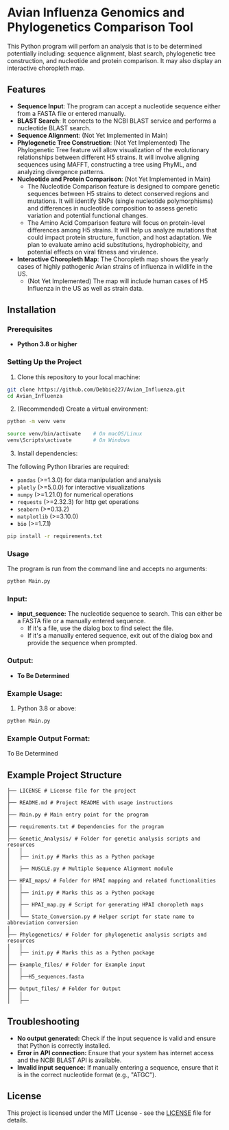 # Avian Influenza Genomics and Phylogenetics Comparison Tool

This Python program will perfom an analysis that is to be determined potentially including: sequence alignment, blast search, phylogenetic tree construction, and nucleotide and protein comparison. It may also display an interactive choropleth map.

## Features

- **Sequence Input**: The program can accept a nucleotide sequence either from a FASTA file or entered manually.
- **BLAST Search**: It connects to the NCBI BLAST service and performs a nucleotide BLAST search.
- **Sequence Alignment**: (Not Yet Implemented in Main)
- **Phylogenetic Tree Construction**: (Not Yet Implemented) The Phylogenetic Tree feature will allow visualization of the evolutionary relationships between different H5 strains. It will involve aligning sequences using MAFFT, constructing a tree using PhyML, and analyzing divergence patterns.
- **Nucleotide and Protein Comparison**: (Not Yet Implemented in Main) 
  - The Nucleotide Comparison feature is designed to compare genetic sequences between H5 strains to detect conserved regions and mutations. It will identify SNPs (single nucleotide polymorphisms) and differences in nucleotide composition to assess genetic variation and potential functional changes.
  - The Amino Acid Comparison feature will focus on protein-level differences among H5 strains. It will help us analyze mutations that could impact protein structure, function, and host adaptation. We plan to evaluate amino acid substitutions, hydrophobicity, and potential effects on viral fitness and virulence.
- **Interactive Choropleth Map**: The Choropleth map shows the yearly cases of highly pathogenic Avian strains of influenza in wildlife in the US. 
  - (Not Yet Implemented) The map will include human cases of H5 Influenza in the US as well as strain data.


## Installation

### Prerequisites

- **Python 3.8 or higher**

  
### Setting Up the Project

1. Clone this repository to your local machine:

```bash
git clone https://github.com/Debbie227/Avian_Influenza.git
cd Avian_Influenza
```
2. (Recommended) Create a virtual environment:

```bash
python -m venv venv

source venv/bin/activate    # On macOS/Linux
venv\Scripts\activate       # On Windows
```

3. Install dependencies:

The following Python libraries are required:
- `pandas` (>=1.3.0) for data manipulation and analysis
- `plotly` (>=5.0.0) for interactive visualizations
- `numpy` (>=1.21.0) for numerical operations
- `requests` (>=2.32.3) for http get operations
- `seaborn` (>=0.13.2) 
- `matplotlib` (>=3.10.0) 
- `bio` (>=1.7.1) 

```bash
pip install -r requirements.txt
```

### Usage

The program is run from the command line and accepts no arguments:

```bash
python Main.py
```

### Input:

- **input_sequence:** The nucleotide sequence to search. This can either be a FASTA file or a manually entered sequence.
    - If it's a file, use the dialog box to find select the file.
    - If it's a manually entered sequence, exit out of the dialog box and provide the sequence when prompted.

### Output:

- **To Be Determined**

### Example Usage:

1. Python 3.8 or above:

```bash
python Main.py
```



### Example Output Format:

To Be Determined

## Example Project Structure

```
├── LICENSE # License file for the project 
│
├── README.md # Project README with usage instructions 
│
├── Main.py # Main entry point for the program 
│
├── requirements.txt # Dependencies for the program 
│
├── Genetic_Analysis/ # Folder for genetic analysis scripts and resources 
│   │
│   ├── init.py # Marks this as a Python package
│
│   ├── MUSCLE.py # Multiple Sequence Alignment module
│
├── HPAI_maps/ # Folder for HPAI mapping and related functionalities 
│   │
│   ├── init.py # Marks this as a Python package 
│   │
│   ├── HPAI_map.py # Script for generating HPAI choropleth maps 
│   │
│   └── State_Conversion.py # Helper script for state name to abbreviation conversion 
│
├── Phylogenetics/ # Folder for phylogenetic analysis scripts and resources
│   │
│   ├── init.py # Marks this as a Python package 
│
├── Example_files/ # Folder for Example input
│   │
│   ├──H5_sequences.fasta  
│
├── Output_files/ # Folder for Output
│   │
│   ├──  
```

## Troubleshooting

- **No output generated:** Check if the input sequence is valid and ensure that Python is correctly installed.
- **Error in API connection:** Ensure that your system has internet access and the NCBI BLAST API is available.
- **Invalid input sequence:** If manually entering a sequence, ensure that it is in the correct nucleotide format (e.g., "ATGC").

## License

This project is licensed under the MIT License - see the [LICENSE](https://opensource.org/license/mit) file for details.

